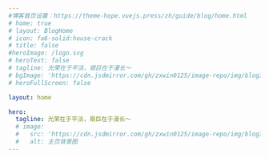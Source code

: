 ```yaml
---
#博客首页设置：https://theme-hope.vuejs.press/zh/guide/blog/home.html
# home: true
# layout: BlogHome
# icon: fa6-solid:house-crack
# title: false
#heroImage: /logo.svg
# heroText: false
# tagline: 光荣在于平淡，艰巨在于漫长～
# bgImage: 'https://cdn.jsdmirror.com/gh/zxwin0125/image-repo/img/blogImg.jpg'
# heroFullScreen: false

layout: home

hero:
  tagline: 光荣在于平淡，艰巨在于漫长～
  # image:
  #   src: 'https://cdn.jsdmirror.com/gh/zxwin0125/image-repo/img/blogImg.jpg'
  #   alt: 主页背景图
---
```

